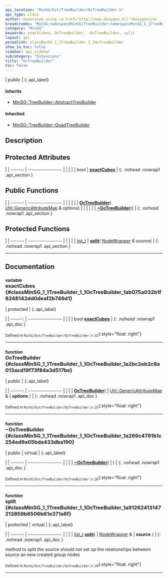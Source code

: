 ```yaml
---
api_location: "MinSG/Ext/TreeBuilder/OcTreeBuilder.h"
api_type: class
author: Generated using <a href="http://www.doxygen.nl/">Doxygen</a>
breadcrumbs: "MinSG:namespaceMinSG|TreeBuilder:namespaceMinSG_1_1TreeBuilder"
category: "MinSG"
keywords: exactCubes, OcTreeBuilder, ~OcTreeBuilder, split
layout: api
permalink: classMinSG_1_1TreeBuilder_1_1OcTreeBuilder
show_in_toc: false
sidebar: api_sidebar
subcategory: "Extensions"
title: "OcTreeBuilder"
toc: false
---
```


| public |
{:.api_label}

#### Inherits

* [MinSG::TreeBuilder::AbstractTreeBuilder](classMinSG_1_1TreeBuilder_1_1AbstractTreeBuilder)


#### Inherited

* [MinSG::TreeBuilder::QuadTreeBuilder](classMinSG_1_1TreeBuilder_1_1QuadTreeBuilder)


## Description





## Protected Attributes

|
| ------: | ----------------- |
|  | |
| bool | **[exactCubes](#classMinSG_1_1TreeBuilder_1_1OcTreeBuilder_1ab075a032b1f8248142dd0deaf2b746d1)**  |
{: .nohead .nowrap1 .api_section }


## Public Functions

|
| ------: | ----------------- |
|  | |
|  | **[OcTreeBuilder](#classMinSG_1_1TreeBuilder_1_1OcTreeBuilder_1a2bc2eb2c8a013acd19f73f84a3d517be)**( [Util::GenericAttributeMap](classUtil_1_1GenericAttributeMap) & options) |
|  | |
|  | **[~OcTreeBuilder](#classMinSG_1_1TreeBuilder_1_1OcTreeBuilder_1a269c4791b1c254ed9a05bda433dba190)**() |
{: .nohead .nowrap1 .api_section }


## Protected Functions

|
| ------: | ----------------- |
|  | |
| [list_t](classMinSG_1_1TreeBuilder_1_1AbstractTreeBuilder#classMinSG_1_1TreeBuilder_1_1AbstractTreeBuilder_1a4d08192ec6664e44803fec38be3c5dbf) | **[split](#classMinSG_1_1TreeBuilder_1_1OcTreeBuilder_1a91262413147213859b6506b61e371a6f)**( [NodeWrapper](structMinSG_1_1TreeBuilder_1_1AbstractTreeBuilder_1_1NodeWrapper) & source) |
{: .nohead .nowrap1 .api_section }


-------------------------------------------------------------------

## Documentation

### <small>variable</small><br/> exactCubes {#classMinSG_1_1TreeBuilder_1_1OcTreeBuilder_1ab075a032b1f8248142dd0deaf2b746d1}

| protected |
{:.api_label}

|
| ------: | ----------------- |
|  |
| bool **[exactCubes](#classMinSG_1_1TreeBuilder_1_1OcTreeBuilder_1ab075a032b1f8248142dd0deaf2b746d1)**  |
{: .nohead .nowrap1 .api_doc }





<sub>Defined in `MinSG/Ext/TreeBuilder/OcTreeBuilder.h:32`</sub>{:style="float: right"}

-------------------------------------------------------------------

### <small>function</small><br/> OcTreeBuilder {#classMinSG_1_1TreeBuilder_1_1OcTreeBuilder_1a2bc2eb2c8a013acd19f73f84a3d517be}

| public |
{:.api_label}

|
| ------: | ----------------- |
|  |
|  **[OcTreeBuilder](#classMinSG_1_1TreeBuilder_1_1OcTreeBuilder_1a2bc2eb2c8a013acd19f73f84a3d517be)**( |  [Util::GenericAttributeMap](classUtil_1_1GenericAttributeMap) & | **options** ) |
{: .nohead .nowrap1 .api_doc }





<sub>Defined in `MinSG/Ext/TreeBuilder/OcTreeBuilder.h:25`</sub>{:style="float: right"}

-------------------------------------------------------------------

### <small>function</small><br/> ~OcTreeBuilder {#classMinSG_1_1TreeBuilder_1_1OcTreeBuilder_1a269c4791b1c254ed9a05bda433dba190}

| public | virtual |
{:.api_label}

|
| ------: | ----------------- |
|  |
|  **[~OcTreeBuilder](#classMinSG_1_1TreeBuilder_1_1OcTreeBuilder_1a269c4791b1c254ed9a05bda433dba190)**( |  ) |
{: .nohead .nowrap1 .api_doc }





<sub>Defined in `MinSG/Ext/TreeBuilder/OcTreeBuilder.h:26`</sub>{:style="float: right"}

-------------------------------------------------------------------

### <small>function</small><br/> split {#classMinSG_1_1TreeBuilder_1_1OcTreeBuilder_1a91262413147213859b6506b61e371a6f}

| protected | virtual |
{:.api_label}

|
| ------: | ----------------- |
|  |
| [list_t](classMinSG_1_1TreeBuilder_1_1AbstractTreeBuilder#classMinSG_1_1TreeBuilder_1_1AbstractTreeBuilder_1a4d08192ec6664e44803fec38be3c5dbf) **[split](#classMinSG_1_1TreeBuilder_1_1OcTreeBuilder_1a91262413147213859b6506b61e371a6f)**( |  [NodeWrapper](structMinSG_1_1TreeBuilder_1_1AbstractTreeBuilder_1_1NodeWrapper) & | **source** ) |
{: .nohead .nowrap1 .api_doc }



method to split the source should not set up the relationships between source an new created group nodes



<sub>Defined in `MinSG/Ext/TreeBuilder/OcTreeBuilder.h:30`</sub>{:style="float: right"}

-------------------------------------------------------------------

